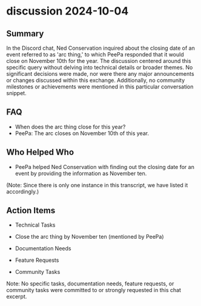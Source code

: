 # discussion 2024-10-04

## Summary

In the Discord chat, Ned Conservation inquired about the closing date of an event referred to as 'arc thing,' to which PeePa responded that it would close on November 10th for the year. The discussion centered around this specific query without delving into technical details or broader themes. No significant decisions were made, nor were there any major announcements or changes discussed within this exchange. Additionally, no community milestones or achievements were mentioned in this particular conversation snippet.

## FAQ

- When does the arc thing close for this year?
- PeePa: The arc closes on November 10th of this year.

## Who Helped Who

- PeePa helped Ned Conservation with finding out the closing date for an event by providing the information as November ten.

(Note: Since there is only one instance in this transcript, we have listed it accordingly.)

## Action Items

- Technical Tasks
- Close the arc thing by November ten (mentioned by PeePa)

- Documentation Needs
- Feature Requests
- Community Tasks

Note: No specific tasks, documentation needs, feature requests, or community tasks were committed to or strongly requested in this chat excerpt.
